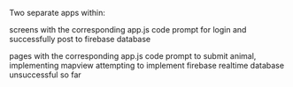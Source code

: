 Two separate apps within:

screens with the corresponding app.js code prompt for login and successfully post to firebase database

pages with the corresponding app.js code prompt to submit animal, implementing mapview
  attempting to implement firebase realtime database unsuccessful so far
